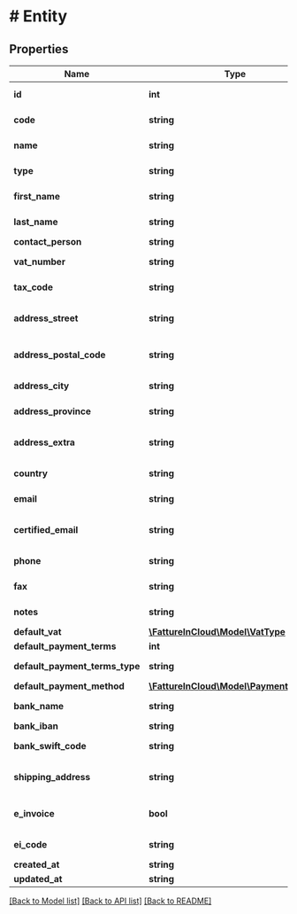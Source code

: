 # # Entity

## Properties

Name | Type | Description | Notes
------------ | ------------- | ------------- | -------------
**id** | **int** | Unique identifier | [optional]
**code** | **string** | Supplier code. | [optional]
**name** | **string** | Supplier name. |
**type** | **string** | Supplier type. | [optional]
**first_name** | **string** | Supplier first name. | [optional]
**last_name** | **string** | Supplier last name. | [optional]
**contact_person** | **string** |  | [optional]
**vat_number** | **string** | Supplier vat number. | [optional]
**tax_code** | **string** | Supplier tax code. | [optional]
**address_street** | **string** | Supplier street address. | [optional]
**address_postal_code** | **string** | Supplier postal code. | [optional]
**address_city** | **string** | Supplier city. | [optional]
**address_province** | **string** | Supplier province. | [optional]
**address_extra** | **string** | Supplier address extra info. | [optional]
**country** | **string** | Supplier country. | [optional] [default to 'Italia']
**email** | **string** | Supplier email. | [optional]
**certified_email** | **string** | Supplier certified email. | [optional]
**phone** | **string** | Supplier phone. | [optional]
**fax** | **string** | Supplier fax. | [optional]
**notes** | **string** | Supplier extra notes. | [optional]
**default_vat** | [**\FattureInCloud\Model\VatType**](VatType.md) |  | [optional]
**default_payment_terms** | **int** |  | [optional]
**default_payment_terms_type** | **string** |  | [optional] [default to DEFAULT_PAYMENT_TERMS_TYPE_STANDARD]
**default_payment_method** | [**\FattureInCloud\Model\PaymentMethod**](PaymentMethod.md) |  | [optional]
**bank_name** | **string** | Client bank name. | [optional]
**bank_iban** | **string** | Client iban. | [optional]
**bank_swift_code** | **string** | Client bank swift code. | [optional]
**shipping_address** | **string** | Client shipping address. | [optional]
**e_invoice** | **bool** | Use e-invoices for this entity | [optional] [default to false]
**ei_code** | **string** | E-invoice code | [optional]
**created_at** | **string** |  | [optional]
**updated_at** | **string** |  | [optional]

[[Back to Model list]](../../README.md#models) [[Back to API list]](../../README.md#endpoints) [[Back to README]](../../README.md)
